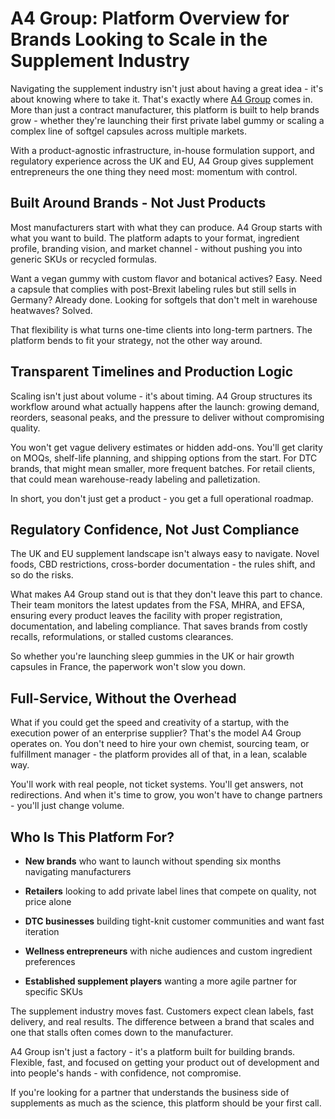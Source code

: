 # A4 Group: Platform Overview for Brands Looking to Scale in the Supplement Industry

Navigating the supplement industry isn't just about having a great idea - it's about knowing where to take it. That's exactly where [A4 Group](https://a4group.eu/) comes in. More than just a contract manufacturer, this platform is built to help brands grow - whether they're launching their first private label gummy or scaling a complex line of softgel capsules across multiple markets.

With a product-agnostic infrastructure, in-house formulation support, and regulatory experience across the UK and EU, A4 Group gives supplement entrepreneurs the one thing they need most: momentum with control.

## Built Around Brands - Not Just Products

Most manufacturers start with what they can produce. A4 Group starts with what you want to build. The platform adapts to your format, ingredient profile, branding vision, and market channel - without pushing you into generic SKUs or recycled formulas.

Want a vegan gummy with custom flavor and botanical actives? Easy. Need a capsule that complies with post-Brexit labeling rules but still sells in Germany? Already done. Looking for softgels that don't melt in warehouse heatwaves? Solved.

That flexibility is what turns one-time clients into long-term partners. The platform bends to fit your strategy, not the other way around.

## Transparent Timelines and Production Logic

Scaling isn't just about volume - it's about timing. A4 Group structures its workflow around what actually happens after the launch: growing demand, reorders, seasonal peaks, and the pressure to deliver without compromising quality.

You won't get vague delivery estimates or hidden add-ons. You'll get clarity on MOQs, shelf-life planning, and shipping options from the start. For DTC brands, that might mean smaller, more frequent batches. For retail clients, that could mean warehouse-ready labeling and palletization.

In short, you don't just get a product - you get a full operational roadmap.

## Regulatory Confidence, Not Just Compliance

The UK and EU supplement landscape isn't always easy to navigate. Novel foods, CBD restrictions, cross-border documentation - the rules shift, and so do the risks.

What makes A4 Group stand out is that they don't leave this part to chance. Their team monitors the latest updates from the FSA, MHRA, and EFSA, ensuring every product leaves the facility with proper registration, documentation, and labeling compliance. That saves brands from costly recalls, reformulations, or stalled customs clearances.

So whether you're launching sleep gummies in the UK or hair growth capsules in France, the paperwork won't slow you down.

## Full-Service, Without the Overhead

What if you could get the speed and creativity of a startup, with the execution power of an enterprise supplier? That's the model A4 Group operates on. You don't need to hire your own chemist, sourcing team, or fulfillment manager - the platform provides all of that, in a lean, scalable way.

You'll work with real people, not ticket systems. You'll get answers, not redirections. And when it's time to grow, you won't have to change partners - you'll just change volume.

## Who Is This Platform For?

*   **New brands** who want to launch without spending six months navigating manufacturers
    
*   **Retailers** looking to add private label lines that compete on quality, not price alone
    
*   **DTC businesses** building tight-knit customer communities and want fast iteration
    
*   **Wellness entrepreneurs** with niche audiences and custom ingredient preferences
    
*   **Established supplement players** wanting a more agile partner for specific SKUs
    

The supplement industry moves fast. Customers expect clean labels, fast delivery, and real results. The difference between a brand that scales and one that stalls often comes down to the manufacturer.

A4 Group isn't just a factory - it's a platform built for building brands. Flexible, fast, and focused on getting your product out of development and into people's hands - with confidence, not compromise.

If you're looking for a partner that understands the business side of supplements as much as the science, this platform should be your first call.
